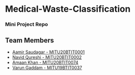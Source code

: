 # Medical-Waste-Classification
### Mini Project Repo

## Team Members 
- <a href="https://github.com/Aamir041">Aamir Saudagar - MITU20BTIT0001</a>
- <a href="https://github.com/navidqureshi">Navid Qureshi - MITU20BTIT0002</a>
- <a href="https://github.com/lilastronautt">Amaan Khan - MITU20BTIT0074</a>
- <a href="https://github.com/varun07-cod">Varun Gaddam - MITU19BTIT0037</a>

